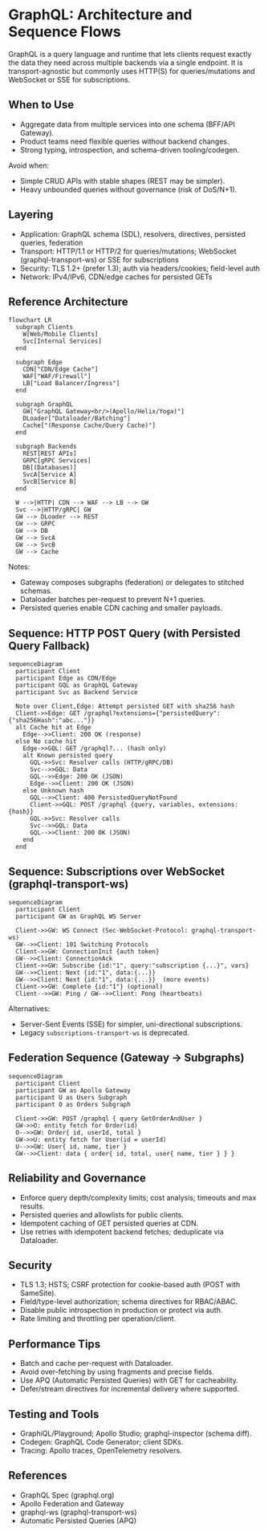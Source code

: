 # GraphQL: Architecture and Sequence Flows

GraphQL is a query language and runtime that lets clients request exactly the data they need across multiple backends via a single endpoint. It is transport-agnostic but commonly uses HTTP(S) for queries/mutations and WebSocket or SSE for subscriptions.

## When to Use
- Aggregate data from multiple services into one schema (BFF/API Gateway).
- Product teams need flexible queries without backend changes.
- Strong typing, introspection, and schema-driven tooling/codegen.

Avoid when:
- Simple CRUD APIs with stable shapes (REST may be simpler).
- Heavy unbounded queries without governance (risk of DoS/N+1).

## Layering
- Application: GraphQL schema (SDL), resolvers, directives, persisted queries, federation
- Transport: HTTP/1.1 or HTTP/2 for queries/mutations; WebSocket (graphql-transport-ws) or SSE for subscriptions
- Security: TLS 1.2+ (prefer 1.3); auth via headers/cookies; field-level auth
- Network: IPv4/IPv6, CDN/edge caches for persisted GETs

## Reference Architecture

```mermaid
flowchart LR
  subgraph Clients
    W[Web/Mobile Clients]
    Svc[Internal Services]
  end

  subgraph Edge
    CDN["CDN/Edge Cache"]
    WAF["WAF/Firewall"]
    LB["Load Balancer/Ingress"]
  end

  subgraph GraphQL
    GW["GraphQL Gateway<br/>(Apollo/Helix/Yoga)"]
    DLoader["Dataloader/Batching"]
    Cache["(Response Cache/Query Cache)"]
  end

  subgraph Backends
    REST[REST APIs]
    GRPC[gRPC Services]
    DB[(Databases)]
    SvcA[Service A]
    SvcB[Service B]
  end

  W -->|HTTP| CDN --> WAF --> LB --> GW
  Svc -->|HTTP/gRPC| GW
  GW --> DLoader --> REST
  GW --> GRPC
  GW --> DB
  GW --> SvcA
  GW --> SvcB
  GW --> Cache
```

Notes:
- Gateway composes subgraphs (federation) or delegates to stitched schemas.
- Dataloader batches per-request to prevent N+1 queries.
- Persisted queries enable CDN caching and smaller payloads.

## Sequence: HTTP POST Query (with Persisted Query Fallback)

```mermaid
sequenceDiagram
  participant Client
  participant Edge as CDN/Edge
  participant GQL as GraphQL Gateway
  participant Svc as Backend Service

  Note over Client,Edge: Attempt persisted GET with sha256 hash
  Client->>Edge: GET /graphql?extensions={"persistedQuery":{"sha256Hash":"abc..."}}
  alt Cache hit at Edge
    Edge-->>Client: 200 OK (response)
  else No cache hit
    Edge->>GQL: GET /graphql?... (hash only)
    alt Known persisted query
      GQL->>Svc: Resolver calls (HTTP/gRPC/DB)
      Svc-->>GQL: Data
      GQL-->>Edge: 200 OK (JSON)
      Edge-->>Client: 200 OK (JSON)
    else Unknown hash
      GQL-->>Client: 400 PersistedQueryNotFound
      Client->>GQL: POST /graphql {query, variables, extensions: {hash}}
      GQL->>Svc: Resolver calls
      Svc-->>GQL: Data
      GQL-->>Client: 200 OK (JSON)
    end
  end
```

## Sequence: Subscriptions over WebSocket (graphql-transport-ws)

```mermaid
sequenceDiagram
  participant Client
  participant GW as GraphQL WS Server

  Client->>GW: WS Connect (Sec-WebSocket-Protocol: graphql-transport-ws)
  GW-->>Client: 101 Switching Protocols
  Client->>GW: ConnectionInit {auth token}
  GW-->>Client: ConnectionAck
  Client->>GW: Subscribe {id:"1", query:"subscription {...}", vars}
  GW-->>Client: Next {id:"1", data:{...}}
  GW-->>Client: Next {id:"1", data:{...}}  (more events)
  Client->>GW: Complete {id:"1"} (optional)
  Client-->>GW: Ping / GW-->>Client: Pong (heartbeats)
```

Alternatives:
- Server-Sent Events (SSE) for simpler, uni-directional subscriptions.
- Legacy `subscriptions-transport-ws` is deprecated.

## Federation Sequence (Gateway → Subgraphs)

```mermaid
sequenceDiagram
  participant Client
  participant GW as Apollo Gateway
  participant U as Users Subgraph
  participant O as Orders Subgraph

  Client->>GW: POST /graphql { query GetOrderAndUser }
  GW->>O: entity fetch for Order(id)
  O-->>GW: Order{ id, userId, total }
  GW->>U: entity fetch for User(id = userId)
  U-->>GW: User{ id, name, tier }
  GW-->>Client: data { order{ id, total, user{ name, tier } } }
```

## Reliability and Governance
- Enforce query depth/complexity limits; cost analysis; timeouts and max results.
- Persisted queries and allowlists for public clients.
- Idempotent caching of GET persisted queries at CDN.
- Use retries with idempotent backend fetches; deduplicate via Dataloader.

## Security
- TLS 1.3; HSTS; CSRF protection for cookie-based auth (POST with SameSite).
- Field/type-level authorization; schema directives for RBAC/ABAC.
- Disable public introspection in production or protect via auth.
- Rate limiting and throttling per operation/client.

## Performance Tips
- Batch and cache per-request with Dataloader.
- Avoid over-fetching by using fragments and precise fields.
- Use APQ (Automatic Persisted Queries) with GET for cacheability.
- Defer/stream directives for incremental delivery where supported.

## Testing and Tools
- GraphiQL/Playground; Apollo Studio; graphql-inspector (schema diff).
- Codegen: GraphQL Code Generator; client SDKs.
- Tracing: Apollo traces, OpenTelemetry resolvers.

## References
- GraphQL Spec (graphql.org)
- Apollo Federation and Gateway
- graphql-ws (graphql-transport-ws)
- Automatic Persisted Queries (APQ)